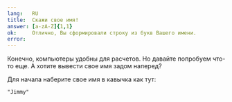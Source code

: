 ```yaml
---
lang:   RU
title:  Скажи свое имя!
answer: [a-zA-Z]{1,1}
ok:     Отлично, Вы сформировали строку из букв Вашего имени.
error:  
---
```


Конечно, компьютеры удобны для расчетов. Но давайте попробуем что-то еще. А хотите вывести свое имя задом наперед?

Для начала наберите свое имя в кавычка как тут:

    "Jimmy"
